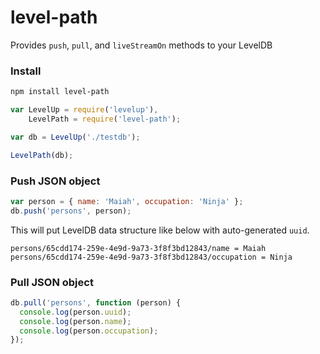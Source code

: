 level-path
==========

Provides `push`, `pull`, and `liveStreamOn` methods to your LevelDB

### Install
```bash
npm install level-path
```

```js
var LevelUp = require('levelup'),
    LevelPath = require('level-path');

var db = LevelUp('./testdb');

LevelPath(db);
```

### Push JSON object
```js
var person = { name: 'Maiah', occupation: 'Ninja' };
db.push('persons', person);
```

This will put LevelDB data structure like below with auto-generated `uuid`.
```
persons/65cdd174-259e-4e9d-9a73-3f8f3bd12843/name = Maiah
persons/65cdd174-259e-4e9d-9a73-3f8f3bd12843/occupation = Ninja
```

### Pull JSON object
```js
db.pull('persons', function (person) {
  console.log(person.uuid);
  console.log(person.name);
  console.log(person.occupation);
});
```
